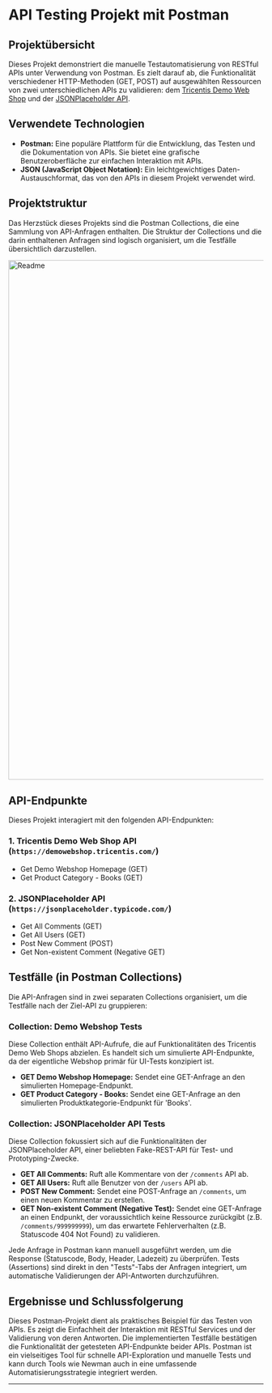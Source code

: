 # API Testing Projekt mit Postman

## Projektübersicht
Dieses Projekt demonstriert die manuelle Testautomatisierung von RESTful APIs unter Verwendung von Postman. Es zielt darauf ab, die Funktionalität verschiedener HTTP-Methoden (GET, POST) auf ausgewählten Ressourcen von zwei unterschiedlichen APIs zu validieren: dem [Tricentis Demo Web Shop](https://demowebshop.tricentis.com/) und der [JSONPlaceholder API](https://jsonplaceholder.typicode.com/).

## Verwendete Technologien
* **Postman:** Eine populäre Plattform für die Entwicklung, das Testen und die Dokumentation von APIs. Sie bietet eine grafische Benutzeroberfläche zur einfachen Interaktion mit APIs.
* **JSON (JavaScript Object Notation):** Ein leichtgewichtiges Daten-Austauschformat, das von den APIs in diesem Projekt verwendet wird.

## Projektstruktur
Das Herzstück dieses Projekts sind die Postman Collections, die eine Sammlung von API-Anfragen enthalten. Die Struktur der Collections und die darin enthaltenen Anfragen sind logisch organisiert, um die Testfälle übersichtlich darzustellen.

<img width="1908" height="1027" alt="Readme" src="https://github.com/user-attachments/assets/a203e0a9-fa67-4c29-a259-9e3e9fa58b7d" />

## API-Endpunkte
Dieses Projekt interagiert mit den folgenden API-Endpunkten:

### **1. Tricentis Demo Web Shop API (`https://demowebshop.tricentis.com/`)**
* Get Demo Webshop Homepage (GET)
* Get Product Category - Books (GET)

### **2. JSONPlaceholder API (`https://jsonplaceholder.typicode.com/`)**
* Get All Comments (GET)
* Get All Users (GET)
* Post New Comment (POST)
* Get Non-existent Comment (Negative GET)

## Testfälle (in Postman Collections)
Die API-Anfragen sind in zwei separaten Collections organisiert, um die Testfälle nach der Ziel-API zu gruppieren:

### **Collection: Demo Webshop Tests**
Diese Collection enthält API-Aufrufe, die auf Funktionalitäten des Tricentis Demo Web Shops abzielen. Es handelt sich um simulierte API-Endpunkte, da der eigentliche Webshop primär für UI-Tests konzipiert ist.

* **GET Demo Webshop Homepage:** Sendet eine GET-Anfrage an den simulierten Homepage-Endpunkt.
* **GET Product Category - Books:** Sendet eine GET-Anfrage an den simulierten Produktkategorie-Endpunkt für 'Books'.

### **Collection: JSONPlaceholder API Tests**
Diese Collection fokussiert sich auf die Funktionalitäten der JSONPlaceholder API, einer beliebten Fake-REST-API für Test- und Prototyping-Zwecke.

* **GET All Comments:** Ruft alle Kommentare von der `/comments` API ab.
* **GET All Users:** Ruft alle Benutzer von der `/users` API ab.
* **POST New Comment:** Sendet eine POST-Anfrage an `/comments`, um einen neuen Kommentar zu erstellen.
* **GET Non-existent Comment (Negative Test):** Sendet eine GET-Anfrage an einen Endpunkt, der voraussichtlich keine Ressource zurückgibt (z.B. `/comments/999999999`), um das erwartete Fehlerverhalten (z.B. Statuscode 404 Not Found) zu validieren.

Jede Anfrage in Postman kann manuell ausgeführt werden, um die Response (Statuscode, Body, Header, Ladezeit) zu überprüfen. Tests (Assertions) sind direkt in den "Tests"-Tabs der Anfragen integriert, um automatische Validierungen der API-Antworten durchzuführen.

## Ergebnisse und Schlussfolgerung
Dieses Postman-Projekt dient als praktisches Beispiel für das Testen von APIs. Es zeigt die Einfachheit der Interaktion mit RESTful Services und der Validierung von deren Antworten. Die implementierten Testfälle bestätigen die Funktionalität der getesteten API-Endpunkte beider APIs. Postman ist ein vielseitiges Tool für schnelle API-Exploration und manuelle Tests und kann durch Tools wie Newman auch in eine umfassende Automatisierungsstrategie integriert werden.

---
